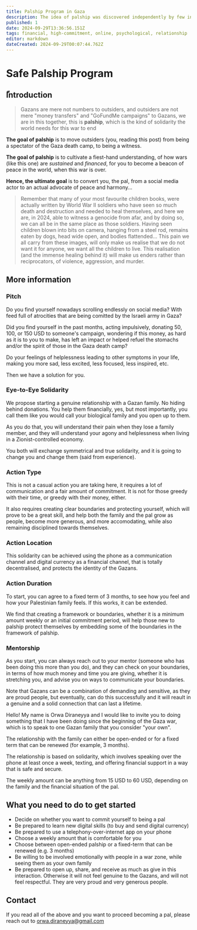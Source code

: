 ```yaml
---
title: Palship Program in Gaza
description: The idea of palship was discovered independently by few individuals midst the Gaza war. In this page, I would like to present a safe and a scalable, decentralised model that worked well for me and many others.
published: 1
date: 2024-09-29T13:36:56.151Z
tags: financial, high-commitment, online, psychological, relationship
editor: markdown
dateCreated: 2024-09-29T00:07:44.762Z
---
```


# Safe Palship Program

## ّIntroduction

> Gazans are mere not numbers to outsiders, and outsiders are not mere "money transfers" and "GoFundMe campaigns" to Gazans, we are in this together, this is **palship**, which is the kind of solidarity the world needs for this war to end

**The goal of palship** is to move outsiders (you, reading this post) from being a spectator of the Gaza death camp, to being a witness.

**The goal of palship** is to cultivate a fiest-hand understanding, of how wars (like this one) are _sustained_ and _financed_, for you to become a beacon of peace in the world, when this war is over.

**Hence, the ultimate goal** is to convert you, the pal, from a social media actor to an actual advocate of peace and harmony...

> Remember that many of your most favourite children books, were actually written by World War II soldiers who have seen so much death and destruction and needed to heal themselves, and here we are, in 2024, able to witness a genocide from afar, and by doing so, we can all be in the same place as those soldiers. Having seen children blown into bits on camera, hanging from a steel rod, remains eaten by dogs, head wide open, and bodies flattended... This pain we all carry from these images, will only make us realise that we do not want it for anyone, we want all the children to live. This realisation (and the immense healing behind it) will make us enders rather than reciprocators, of violence, aggression, and murder.

## More information
### Pitch

Do you find yourself nowadays scrolling endlessly on social media? With feed full of atrocities that are being comitted by the Israeli army in Gaza?

Did you find yourself in the past months, acting impulsively, donating 50, 100, or 150 USD to someone's campaign, wondering if this money, as hard as it is to you to make, has left an impact or helped refuel the stomachs and/or the spirit of those in the Gaza death camp?

Do your feelings of helplessness leading to other symptoms in your life, making you more sad, less excited, less focused, less inspired, etc.

Then we have a solution for you.

### Eye-to-Eye Solidarity

We propose starting a genuine relationship with a Gazan family. No hiding behind donations. You help them financially, yes, but most importantly, you call them like you would call your biological family and you open up to them.

As you do that, you will understand their pain when they lose a family member, and they will understand your agony and helplessness when living in a Zionist-controlled economy.

You both will exchange symmetrical and true solidarity, and it is going to change you and change them (said from experience).

### Action Type

This is not a casual action you are taking here, it requires a lot of communication and a fair amount of commitment. It is not for those greedy with their time, or greedy with their money, either.

It also requires creating clear boundaries and protecting yourself, which will prove to be a great skill, and help both the family and the pal grow as people, become more generous, and more accomodating, while also remaining disciplined towards themselves.

### Action Location

This solidarity can be achieved using the phone as a communication channel and digital currency as a financial channel, that is totally decentralised, and protects the identity of the Gazans.

### Action Duration

To start, you can agree to a fixed term of 3 months, to see how you feel and how your Palestinian family feels. If this works, it can be extended.

We find that creating a framework or boundaries, whether it is a minimum amount weekly or an initial commitment period, will help those new to palship protect themselves by embedding some of the boundaries in the framework of palship.

### Mentorship

As you start, you can always reach out to your mentor (someone who has been doing this more than you do), and they can check on your boundaries, in terms of how much money and time you are giving, whether it is stretching you, and advise you on ways to communicate your boundaries.

Note that Gazans can be a combination of demanding and sensitive, as they are proud people, but eventually, can do this successfully and it will reault in a genuine and a solid connection that can last a lifetime.



Hello! My name is Orwa Diraneyya and I would like to invite you to doing something that I have been doing since the beginning of the Gaza war, which is to speak to one Gazan family that you consider "your own".

The relationship with the family can either be open-ended or for a fixed term that can be renewed (for example, 3 months).

The relationship is based on solidarity, which involves speaking over the phone at least once a week, texting, and offering financial support in a way that is safe and secure.

The weekly amount can be anything from 15 USD to 60 USD, depending on the family and the financial situation of the pal.

## What you need to do to get started

- Decide on whether you want to commit yourself to being a pal
- Be prepared to learn new digital skills (to buy and send digital currency)
- Be prepared to use a telephony-over-internet app on your phone
- Choose a weekly amount that is comfortable for you
- Choose between open-ended palship or a fixed-term that can be renewed (e.g. 3 months)
- Be willing to be involved emotionally with people in a war zone, while seeing them as your own family
- Be prepared to open up, share, and receive as much as give in this interaction. Otherwise it will not feel genuine to the Gazans, and will not feel respectful. They are very proud and very generous people.

## Contact

If you read all of the above and you want to proceed becoming a pal, please reach out to orwa.diraneyya@gmail.com